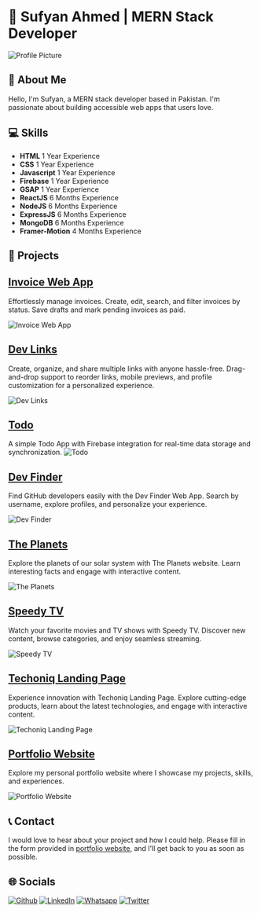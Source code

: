 # 🚀 Sufyan Ahmed | MERN Stack Developer

![Profile Picture](https://res.cloudinary.com/dke5jqhus/image/upload/w_250,h_300,c_fill/c_crop,e_saturation:-10/v1706643218/profile%20pic/pbdpyn2dtc78msdqmgan.jpg)

## 👋 About Me

Hello, I'm Sufyan, a MERN stack developer based in Pakistan. I'm passionate about building accessible web apps that users love.

## 💻 Skills

-   **HTML** 1 Year Experience
-   **CSS** 1 Year Experience
-   **Javascript** 1 Year Experience
-   **Firebase** 1 Year Experience
-   **GSAP** 1 Year Experience
-   **ReactJS** 6 Months Experience
-   **NodeJS** 6 Months Experience
-   **ExpressJS** 6 Months Experience
-   **MongoDB** 6 Months Experience
-   **Framer-Motion** 4 Months Experience

## 🎯 Projects

## [Invoice Web App](https://devv-invoice.vercel.app)

Effortlessly manage invoices. Create, edit, search, and filter invoices by status. Save drafts and mark pending invoices as paid.

![Invoice Web App](https://res.cloudinary.com/doigzeztt/image/upload/f_webp,c_fill,w_400,h_245,r_5/v1705946704/Portfolio%20Projects/invoice_eevvd4.jpg)

## [Dev Links](https://devvlinks.vercel.app)

Create, organize, and share multiple links with anyone hassle-free. Drag-and-drop support to reorder links, mobile previews, and profile customization for a personalized experience.

![Dev Links](https://res.cloudinary.com/dke5jqhus/image/upload/f_webp,c_fill,w_400,h_245,r_5/v1703520987/portfolio-projects-images/tkwv9pzjupppgmd2lgxn.jpg)

## [Todo](https://sufyanahmed1850.github.io/Todo-App-Firebase)

A simple Todo App with Firebase integration for real-time data storage and synchronization.
![Todo](https://res.cloudinary.com/dke5jqhus/image/upload/f_webp,c_fill,w_400,h_245,r_5/v1703520987/portfolio-projects-images/fadjzk7qdcxspejazwz9.jpg)

## [Dev Finder](https://sufyanahmed1850.github.io/Github-DevFinder)

Find GitHub developers easily with the Dev Finder Web App. Search by username, explore profiles, and personalize your experience.

![Dev Finder](https://res.cloudinary.com/dke5jqhus/image/upload/f_webp,c_fill,w_400,h_245,r_5/v1703520987/portfolio-projects-images/clxpsizcgkhjpximpelq.jpg)

## [The Planets](https://sufyanahmed1850.github.io/Planets)

Explore the planets of our solar system with The Planets website. Learn interesting facts and engage with interactive content.

![The Planets](https://res.cloudinary.com/dke5jqhus/image/upload/f_webp,c_fill,w_400,h_245,r_5/v1703520988/portfolio-projects-images/vyidsqztvtnuu6hej9ji.jpg)

## [Speedy TV](https://sufyanahmed1850.github.io/Moives)

Watch your favorite movies and TV shows with Speedy TV. Discover new content, browse categories, and enjoy seamless streaming.

![Speedy TV](https://res.cloudinary.com/dke5jqhus/image/upload/f_webp,c_fill,w_400,h_245,r_5/v1703520987/portfolio-projects-images/a3oudmjtpprikml0zxxi.jpg)

## [Techoniq Landing Page](https://sufyanahmed1850.github.io/Techoniq)

Experience innovation with Techoniq Landing Page. Explore cutting-edge products, learn about the latest technologies, and engage with interactive content.

![Techoniq Landing Page](https://res.cloudinary.com/dke5jqhus/image/upload/f_webp,c_fill,w_400,h_245,r_5/v1703520991/portfolio-projects-images/ffpididd3wqdxialui8s.jpg)

## [Portfolio Website](https://sufyanahmed1850.github.io/Portfolio)

Explore my personal portfolio website where I showcase my projects, skills, and experiences.

![Portfolio Website](https://res.cloudinary.com/dke5jqhus/image/upload/f_webp,c_fill,w_400,h_245,r_5/v1703520990/portfolio-projects-images/twxd6zkpmpnwgmzcuscx.jpg)

## 📞 Contact

I would love to hear about your project and how I could help. Please fill in the form provided in [portfolio website](http://sufyanahmed.vercel.app/), and I’ll get back to you as soon as possible.

## 🌐 Socials

[![Github](https://res.cloudinary.com/dke5jqhus/image/upload/v1713540876/Icons/github-purple.svg.svg)](https://github.com/SufyanAhmed1850) [![LinkedIn](https://res.cloudinary.com/dke5jqhus/image/upload/v1713540878/Icons/linkedin-purple.svg.svg)](https://www.linkedin.com/in/sufyanahmed1850)
[![Whatsapp](https://res.cloudinary.com/dke5jqhus/image/upload/v1713540882/Icons/whatsapp-purple.svg.svg)](https://wa.me/923327319831)
[![Twitter](https://res.cloudinary.com/dke5jqhus/image/upload/v1713540880/Icons/twitter-purple.svg.svg)](https://twitter.com/devsufyan)
